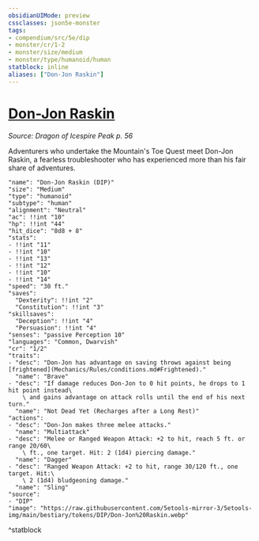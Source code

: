 ```yaml
---
obsidianUIMode: preview
cssclasses: json5e-monster
tags:
- compendium/src/5e/dip
- monster/cr/1-2
- monster/size/medium
- monster/type/humanoid/human
statblock: inline
aliases: ["Don-Jon Raskin"]
---
```

# [Don-Jon Raskin](Mechanics\bestiary\npc/don-jon-raskin-dip.md)
*Source: Dragon of Icespire Peak p. 56*  

Adventurers who undertake the Mountain's Toe Quest meet Don-Jon Raskin, a fearless troubleshooter who has experienced more than his fair share of adventures.

```statblock
"name": "Don-Jon Raskin (DIP)"
"size": "Medium"
"type": "humanoid"
"subtype": "human"
"alignment": "Neutral"
"ac": !!int "10"
"hp": !!int "44"
"hit_dice": "8d8 + 8"
"stats":
- !!int "11"
- !!int "10"
- !!int "13"
- !!int "12"
- !!int "10"
- !!int "14"
"speed": "30 ft."
"saves":
  "Dexterity": !!int "2"
  "Constitution": !!int "3"
"skillsaves":
  "Deception": !!int "4"
  "Persuasion": !!int "4"
"senses": "passive Perception 10"
"languages": "Common, Dwarvish"
"cr": "1/2"
"traits":
- "desc": "Don-Jon has advantage on saving throws against being [frightened](Mechanics/Rules/conditions.md#Frightened)."
  "name": "Brave"
- "desc": "If damage reduces Don-Jon to 0 hit points, he drops to 1 hit point instead\
    \ and gains advantage on attack rolls until the end of his next turn."
  "name": "Not Dead Yet (Recharges after a Long Rest)"
"actions":
- "desc": "Don-Jon makes three melee attacks."
  "name": "Multiattack"
- "desc": "Melee or Ranged Weapon Attack: +2 to hit, reach 5 ft. or range 20/60\
    \ ft., one target. Hit: 2 (1d4) piercing damage."
  "name": "Dagger"
- "desc": "Ranged Weapon Attack: +2 to hit, range 30/120 ft., one target. Hit:\
    \ 2 (1d4) bludgeoning damage."
  "name": "Sling"
"source":
- "DIP"
"image": "https://raw.githubusercontent.com/5etools-mirror-3/5etools-img/main/bestiary/tokens/DIP/Don-Jon%20Raskin.webp"
```
^statblock